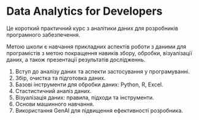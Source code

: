 # Data Analytics for Developers

Це короткий практичний курс з аналітики даних для розробників програмного забезпечення.

Метою школи є навчання прикладних аспектів роботи з даними для програмістів з метою покращення навиків збору, обробки, візуалізації даних, а також презентації результатів дослідженнь.

1. Вступ до аналізу даних та аспекти застосування у програмуванні.
2. Збір, очистка та підготовка даних.
3. Базові інструменти для обробки даних: Python, R, Excel.
4. Стастистичний аналіз даних.
5. Візуалізація даних: правила, підходи та інструменти.
6. Основи машинного навчання.
7. Використання GenAI для підвищення ефективності розробника.

